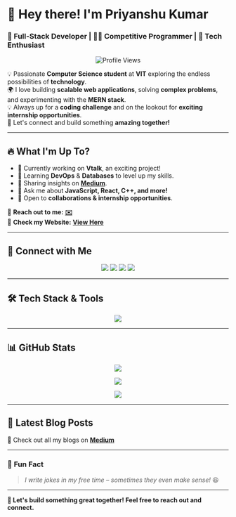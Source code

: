 # **👋 Hey there! I'm Priyanshu Kumar**  
### **🚀 Full-Stack Developer | 👨‍💻 Competitive Programmer | 🎯 Tech Enthusiast**  

<p align="center">
   <img src="https://komarev.com/ghpvc/?username=prnshjh&label=Profile%20views&color=0e75b6&style=flat" alt="Profile Views" />
</p>

💡 Passionate **Computer Science student** at **VIT** exploring the endless possibilities of **technology**.  
🌍 I love building **scalable web applications**, solving **complex problems**, and experimenting with the **MERN stack**.  
💡 Always up for a **coding challenge** and on the lookout for **exciting internship opportunities**.  
🎯 Let's connect and build something **amazing together!**  

---

## 🔥 **What I'm Up To?**
- 🚀 Currently working on **Vtalk**, an exciting project!
- 🌱 Learning **DevOps** & **Databases** to level up my skills.
- 📝 Sharing insights on **[Medium](https://medium.com/@priyanshuwrites)**.
- 💬 Ask me about **JavaScript, React, C++, and more!**
- 🎯 Open to **collaborations & internship opportunities**.  

📩 **Reach out to me:** **[✉️](mailto:prnshjh@gmail.com)**  
📄 **Check my Website:** **[View Here](https://priyanshukumarsite.vercel.app/)**  

---

## 🚀 **Connect with Me**
<p align="center">
   <a href="https://linkedin.com/in/prnshjh" target="blank"><img src="https://img.shields.io/badge/LinkedIn-%230077B5.svg?&style=for-the-badge&logo=linkedin&logoColor=white" /></a>
   <a href="https://medium.com/@priyanshuwrites" target="blank"><img src="https://img.shields.io/badge/Medium-12100E?style=for-the-badge&logo=medium&logoColor=white" /></a>
   <a href="https://www.codechef.com/users/jhapriyanshu19" target="blank"><img src="https://img.shields.io/badge/CodeChef-%2300599C.svg?&style=for-the-badge&logo=codechef&logoColor=white" /></a>
   <a href="https://auth.geeksforgeeks.org/user/prnshjh" target="blank"><img src="https://img.shields.io/badge/GeeksforGeeks-%23179700.svg?&style=for-the-badge&logo=geeksforgeeks&logoColor=white" /></a>
</p>

---

## 🛠 **Tech Stack & Tools**
<p align="center">
  <img src="https://skillicons.dev/icons?i=cpp,js,ts,react,nodejs,express,mongodb,postgresql,python,java,html,css,tailwind,git,docker,kubernetes,redis" />
</p>

---

## 📊 **GitHub Stats**
<p align="center">
  <img src="https://github-readme-stats.vercel.app/api?username=prnshjh&show_icons=true&theme=radical" />
</p>

<p align="center">
  <img src="https://github-readme-streak-stats.herokuapp.com/?user=prnshjh&theme=radical" />
</p>

<p align="center">
  <img src="https://github-readme-stats.vercel.app/api/top-langs/?username=prnshjh&layout=compact&theme=radical" />
</p>

---

## 📝 **Latest Blog Posts**
<!-- BLOG-POST-LIST:START -->
<!-- BLOG-POST-LIST:END -->
📖 Check out all my blogs on **[Medium](https://medium.com/@priyanshuwrites)**  

---

### 🎯 **Fun Fact**
> _I write jokes in my free time – sometimes they even make sense!_ 😆  

---

**🚀 Let's build something great together! Feel free to reach out and connect.**  
